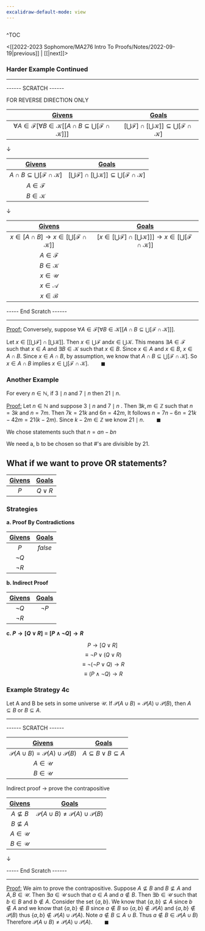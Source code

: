 ```yaml
---
excalidraw-default-mode: view
---
```



```toc

```

^TOC

<[[2022-2023 Sophomore/MA276 Intro To Proofs/Notes/2022-09-19|previous]] | [[|next]]>

### Harder Example Continued

---
------ SCRATCH ------

FOR REVERSE DIRECTION ONLY

|<u>Givens</u>|<u>Goals</u>|
| :---: | :---: |
|$\forall A \in \mathcal{F}[\forall B \in \mathcal{K}[[A\cap B \subseteq \bigcup[\mathcal{F}\cap\mathcal{K}]]]$|$[\bigcup \mathcal{F}]\cap [\bigcup\mathcal{K}]]\subseteq \bigcup[\mathcal{F}\cap\mathcal{K}]$|

$\downarrow$

|<u>Givens</u>|<u>Goals</u>|
| :---: | :---: |
|$A\cap B \subseteq \bigcup[\mathcal{F}\cap\mathcal{K}]$|$[\bigcup \mathcal{F}]\cap [\bigcup\mathcal{K}]]\subseteq \bigcup[\mathcal{F}\cap\mathcal{K}]$|
|$A \in \mathcal{F}$||
|$B \in \mathcal{K}$||

$\downarrow$

|<u>Givens</u>|<u>Goals</u>|
| :---: | :---: |
|$x \in [A\cap B] \to x \in [\bigcup[\mathcal{F}\cap\mathcal{K}]]$|$[x \in [\bigcup \mathcal{F}]\cap [\bigcup\mathcal{K}]]]\to x \in [\bigcup[\mathcal{F}\cap\mathcal{K}]]$|
|$A \in \mathcal{F}$||
|$B \in \mathcal{K}$||
|$x \in \mathcal{U}$||
|$x \in \mathcal{A}$||
|$x \in \mathcal{B}$||

----- End Scratch ------

---

<u>Proof:</u> Conversely, suppose $\forall A \in \mathcal{F}[\forall B \in \mathcal{K}[[A\cap B \subseteq \bigcup[\mathcal{F}\cap\mathcal{K}]]]$.

Let $x\in[[\bigcup\mathcal{F}]\cap[\bigcup\mathcal{K}]]$. Then $x \in \bigcup\mathcal{F}$ and$x \in \bigcup\mathcal{K}$. This means $\exists A \in \mathcal{F}$ such that $x\in A$ and $\exists B \in \mathcal{K}$ such that $x \in B$. Since $x \in A$ and $x\in B$, $x \in A \cap B$. Since $x \in A \cap B$, by assumption, we know that $A \cap B \subseteq \bigcup[\mathcal{F}\cap\mathcal{K}]$. So $x \in A \cap B$ implies $x \in \bigcup[\mathcal{F}\cap\mathcal{K}].\qquad\blacksquare$


### Another Example

For every $n\in\mathbb{N}$, if $3\mid n$ and $7 \mid n$ then $21 \mid n$.

<u>Proof:</u> Let $n\in\mathbb{N}$ and suppose $3 \mid n$ and $7 \mid n$ . Then $\exists k,m \in \mathbb{Z}$ such that $n=3k$ and $n=7m$. Then $7k = 21k$ and $6n = 42m$, It follows $n=7n-6n=21k-42m=21(k-2m)$. Since $k-2m\in\mathbb{Z}$ we know $21\mid n.\qquad\blacksquare$


We chose statements such that $n=an-bn$

We need a, b to be chosen so that #'s are divisible by 21.


## What if we want to prove OR statements?


|<u>Givens</u>|<u>Goals</u>|
| :---: | :---: |
|$P$|$Q\lor R$|

### Strategies

**a. Proof By Contradictions**

|<u>Givens</u>|<u>Goals</u>|
| :---: | :---: |
|$P$|$false$|
|$\neg Q$||
|$\neg R$||

**b. Indirect Proof** 

|<u>Givens</u>|<u>Goals</u>|
| :---: | :---: |
|$\neg Q$|$\neg P$|
|$\neg R$||

**c. $P\to[Q\lor R] \equiv [P\land \neg Q] \to R$**

$$P\to[Q\lor R] $$
$$\equiv \neg P\lor (Q \lor R)$$
$$\equiv \neg (\neg P \lor Q) \to R$$
$$\equiv (P \land \neg Q) \to R$$


### Example Strategy 4c

Let A and B be sets in some universe $\mathcal{U}$. If $\mathcal{P}(A\cup B) = \mathcal{P}(A)\cup\mathcal{P}(B)$, then $A\subseteq B$ or $B \subseteq A$.

---
------ SCRATCH ------


|<u>Givens</u>|<u>Goals</u>|
| :---: | :---: |
|$\mathcal{P}(A\cup B) = \mathcal{P}(A)\cup\mathcal{P}(B)$|$A\subseteq B \lor B \subseteq A$|
|$A \in \mathcal{U}$||
|$B \in \mathcal{U}$||

Indirect proof $\to$ prove the contrapositive

|<u>Givens</u>|<u>Goals</u>|
| :---: | :---: |
|$A\nsubseteq B$|$\mathcal{P}(A\cup B) \neq \mathcal{P}(A)\cup\mathcal{P}(B)$|
|$B \nsubseteq A$||
|$A \in \mathcal{U}$||
|$B \in \mathcal{U}$||


$\downarrow$


----- End Scratch ------

---

<u>Proof:</u> We aim to prove the contrapositive. Suppose $A\nsubseteq B$ and $B \nsubseteq A$ and $A,B\in\mathcal{U}$. Then $\exists a \in \mathcal{U}$ such that $a \in A$ and $a \notin B$. Then $\exists b \in \mathcal{U}$ such that $b \in B$ and $b \notin A$. Consider the set $\{a,b\}$. We know that $\{a,b\} \nsubseteq A$ since $b \notin A$ and we know that $\{a,b\} \notin B$ since $a\notin B$ so $\{a,b\}\notin\mathcal{P}(A)$ and   $\{a,b\}\notin\mathcal{P}(B)$ thus $\{a,b\}\notin \mathcal{P}(A)\cup\mathcal{P}(A).$ Note $a\notin B \subseteq A\cup B$. Thus $a\notin B \in \mathcal{P}(A\cup B)$ Therefore   $\mathcal{P}(A\cup B) \neq \mathcal{P}(A)\cup\mathcal{P}(A).\qquad\blacksquare$



